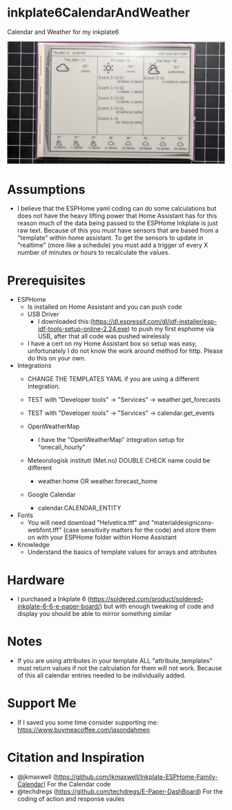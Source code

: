 # inkplate6CalendarAndWeather
Calendar and Weather for my inkplate6

<img alt="Inkplate6" src="https://github.com/jasondahmen/inkplate6CalendarAndWeather/raw/main/README_pics/eInkCalendar.jpg" width="600">

# Assumptions
  - I believe that the ESPHome yaml coding can do some calculations but does not have the heavy lifting power that Home Assistant has for this reason much of the data being passed to the ESPHome Inkplate is just raw text. Because of this you must have sensors that are based from a "template" within home assistant. To get the sensors to update in "realtime" (more like a schedule) you must add a trigger of every X number of minutes or hours to recalculate the values.
# Prerequisites
  - ESPHome
    - Is installed on Home Assistant and you can push code
    - USB Driver
      - I downloaded this:(https://dl.espressif.com/dl/idf-installer/esp-idf-tools-setup-online-2.24.exe) to push my first esphome via USB, after that all code was pushed wirelessly
    - I have a cert on my Home Assistant box so setup was easy, unfortunately I do not know the work around method for http. Please do this on your own.
  - Integrations
    - CHANGE THE TEMPLATES YAML if you are using a different integration.
    - TEST with "Developer tools" -> "Services" -> weather.get_forecasts
    - TEST with "Developer tools" -> "Services" -> calendar.get_events
      
    - OpenWeatherMap
      - I have the "OpenWeatherMap" integration setup for "onecall_hourly"
    - Meteorologisk institutt (Met.no) DOUBLE CHECK name could be different
      - weather.home OR weather.forecast_home
    - Google Calendar
      - calendar.CALENDAR_ENTITY
  - Fonts
    - You will need download "Helvetica.ttf" and "materialdesignicons-webfont.tff" (case sensitivity matters for the code) and store them on with your ESPHome folder within Home Assistant
  - Knowledge
    - Understand the basics of template values for arrays and attributes
# Hardware
  - I purchased a Inkplate 6 (https://soldered.com/product/soldered-inkplate-6-6-e-paper-board/) but with enough tweaking of code and display you should be able to mirror something similar
# Notes
  - If you are using attributes in your template ALL "attribute_templates" must return values if not the calculation for them will not work.  Because of this all calendar entries needed to be individually added.

# Support Me
 - If I saved you some time consider supporting me: https://www.buymeacoffee.com/jasondahmen

# Citation and Inspiration
  - @jkmaxwell (https://github.com/jkmaxwell/Inkplate-ESPHome-Family-Calendar) For the Calendar code
  - @techdregs (https://github.com/techdregs/E-Paper-DashBoard) For the coding of action and response vaules
